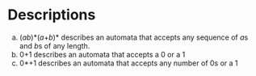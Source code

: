 # Descriptions

<!-- markdownlint-disable-next-line MD033 -->
<style>ol{list-style:lower-alpha;}</style>

1. (*ab*)\*(*a*+*b*)\* describes an automata that accepts any sequence of *a*s and *b*s of any length.
2. 0+1 describes an automata that accepts a 0 or a 1
3. 0\*+1 describes an automata that accepts any number of 0s or a 1
